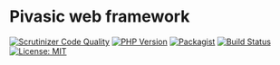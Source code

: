 # Pivasic web framework
[![Scrutinizer Code Quality](https://scrutinizer-ci.com/g/dspbee/pivasic/badges/quality-score.png?b=master)](https://scrutinizer-ci.com/g/dspbee/pivasic/?branch=master)
[![PHP Version](https://img.shields.io/badge/PHP-7.2-blue.svg)](http://php.net)
[![Packagist](https://img.shields.io/packagist/v/dspbee/pivasic.svg)](https://packagist.org/packages/dspbee/pivasic)
[![Build Status](https://scrutinizer-ci.com/g/dspbee/pivasic/badges/build.png?b=master)](https://scrutinizer-ci.com/g/dspbee/pivasic/build-status/master)
[![License: MIT](https://img.shields.io/badge/License-MIT-yellow.svg)](https://opensource.org/licenses/MIT)
